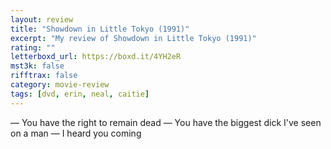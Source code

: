 ```yaml
---
layout: review
title: "Showdown in Little Tokyo (1991)"
excerpt: "My review of Showdown in Little Tokyo (1991)"
rating: ""
letterboxd_url: https://boxd.it/4YH2eR
mst3k: false
rifftrax: false
category: movie-review
tags: [dvd, erin, neal, caitie]
---
```


— You have the right to remain dead
— You have the biggest dick I've seen on a man
— I heard you coming
